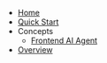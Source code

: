 * [Home](/)
* [Quick Start](/tutorial/quick_start.md)
* Concepts
  * [Frontend AI Agent](/concepts/frontend_ai_agent.md)
* [Overview](/tutorial/an_introduction_to_gru.md)